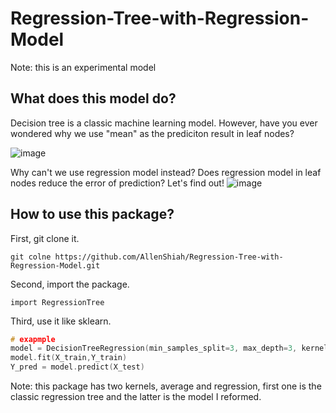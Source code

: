# Regression-Tree-with-Regression-Model

Note: this is an experimental model



## What does this model do? 
Decision tree is a classic machine learning model. However, have you ever wondered why we use "mean" as the prediciton result in leaf nodes?

![image](https://miro.medium.com/max/875/1*ZVq5QHRyCdx-HJcpSCspKQ.png)

Why can't we use regression model instead? Does regression model in leaf nodes reduce the error of prediction? Let's find out!
![image](https://miro.medium.com/max/875/1*-s-RH_g23FqJ3-mnLZcm3Q.png)

## How to use this package?
First, git clone it.
```
git colne https://github.com/AllenShiah/Regression-Tree-with-Regression-Model.git
```
Second, import the package.
```
import RegressionTree
```
Third, use it like sklearn.
```C++
# exapmple
model = DecisionTreeRegression(min_samples_split=3, max_depth=3, kernel='regression')
model.fit(X_train,Y_train)
Y_pred = model.predict(X_test) 
```
Note: this package has two kernels, average and regression, first one is the classic regression tree and the latter is the model I reformed. 
